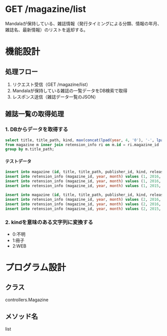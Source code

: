 # GET /magazine/list

Mandalaが保持している、雑誌情報（発行タイミングによる分類、情報の年月、雑誌名、最新情報）のリストを返却する。


# 機能設計

## 処理フロー

1. リクエスト受信（GET /magazine/list）
2. Mandalaが保持している雑誌の一覧データをDB検索で取得
3. レスポンス送信（雑誌データ一覧のJSON）

## 雑誌一覧の取得処理

### 1. DBからデータを取得する

```sql
select title, title_path, kind, max(concat(lpad(year, 4, '0'), '-', lpad(month, 2, '0'))) as latest_data
from magazine m inner join retension_info ri on m.id = ri.magazine_id
group by m.title_path;
```

#### テストデータ

```sql
insert into magazine (id, title, title_path, publisher_id, kind, release_timing, status) values (1, '週刊少年ジャンプ', 'jump', 1, 1, 2, 1);
insert into retension_info (magazine_id, year, month) values (1, 2016, 3);
insert into retension_info (magazine_id, year, month) values (1, 2016, 9);
insert into retension_info (magazine_id, year, month) values (1, 2015, 12);

insert into magazine (id, title, title_path, publisher_id, kind, release_timing, status) values (2, '週刊少年マガジン', 'magazine', 2, 1, 2, 1);
insert into retension_info (magazine_id, year, month) values (2, 2016, 4);
insert into retension_info (magazine_id, year, month) values (2, 2016, 10);
insert into retension_info (magazine_id, year, month) values (2, 2015, 9);
```


### 2. kindを意味のある文字列に変換する

- 0:不明
- 1:冊子
- 2:WEB


# プログラム設計

## クラス

controllers.Magazine

## メソッド名

list
